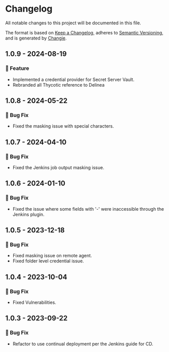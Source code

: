 # Changelog

All notable changes to this project will be documented in this file.

The format is based on [Keep a Changelog](https://keepachangelog.com/en/1.0.0/),
adheres to [Semantic Versioning](https://semver.org/spec/v2.0.0.html),
and is generated by [Changie](https://github.com/miniscruff/changie).
## 1.0.9 - 2024-08-19
### 🎉 Feature

- Implemented a credential provider for Secret Server Vault.
- Rebranded all Thycotic reference to Delinea
## 1.0.8 - 2024-05-22
### 🐛 Bug Fix

- Fixed the masking issue with special characters.
## 1.0.7 - 2024-04-10
### 🐛 Bug Fix

- Fixed the Jenkins job output masking issue.
## 1.0.6 - 2024-01-10
### 🐛 Bug Fix

- Fixed the issue where some fields with '-' were inaccessible through the Jenkins plugin.
## 1.0.5 - 2023-12-18
### 🐛 Bug Fix

- Fixed masking issue on remote agent.
- Fixed folder level credential issue.
## 1.0.4 - 2023-10-04
### 🐛 Bug Fix

- Fixed Vulnerabilities.
## 1.0.3 - 2023-09-22
### 🐛 Bug Fix

- Refactor to use continual deployment per the Jenkins guide for CD.
